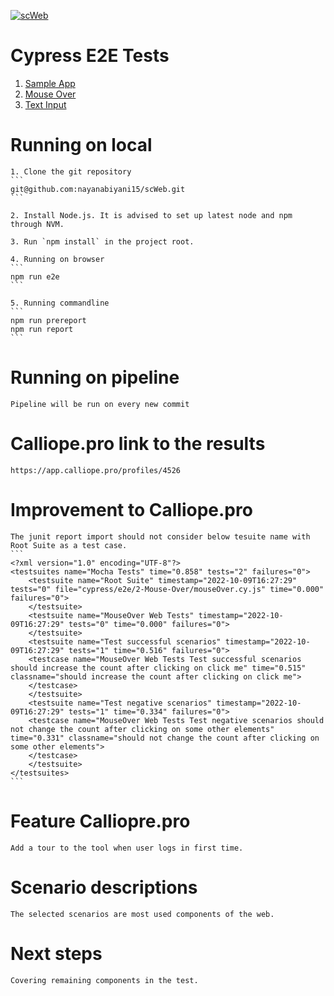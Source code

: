 [![scWeb](https://img.shields.io/endpoint?url=https://dashboard.cypress.io/badge/detailed/3ymtkd/master&style=for-the-badge&logo=cypress)](https://dashboard.cypress.io/projects/3ymtkd/runs)

# Cypress E2E Tests
1. [Sample App](cypress/e2e/1-Sample-App/sampleApp.cy.js)
1. [Mouse Over](cypress/e2e/2-Mouse-Over/mouseOver.cy.js)
1. [Text Input](cypress/e2e/3-Text-Input/textInput.cy.js)

# Running on local
    1. Clone the git repository
    ```
    git@github.com:nayanabiyani15/scWeb.git
    ```
    
    2. Install Node.js. It is advised to set up latest node and npm through NVM.

    3. Run `npm install` in the project root.

    4. Running on browser
    ```
    npm run e2e
    ```

    5. Running commandline
    ```
    npm run prereport
    npm run report
    ```
    
# Running on pipeline
    Pipeline will be run on every new commit

# Calliope.pro link to the results
    https://app.calliope.pro/profiles/4526

# Improvement to Calliope.pro
    The junit report import should not consider below tesuite name with Root Suite as a test case.
    ```
    <?xml version="1.0" encoding="UTF-8"?>
    <testsuites name="Mocha Tests" time="0.858" tests="2" failures="0">
        <testsuite name="Root Suite" timestamp="2022-10-09T16:27:29" tests="0" file="cypress/e2e/2-Mouse-Over/mouseOver.cy.js" time="0.000" failures="0">
        </testsuite>
        <testsuite name="MouseOver Web Tests" timestamp="2022-10-09T16:27:29" tests="0" time="0.000" failures="0">
        </testsuite>
        <testsuite name="Test successful scenarios" timestamp="2022-10-09T16:27:29" tests="1" time="0.516" failures="0">
        <testcase name="MouseOver Web Tests Test successful scenarios should increase the count after clicking on click me" time="0.515" classname="should increase the count after clicking on click me">
        </testcase>
        </testsuite>
        <testsuite name="Test negative scenarios" timestamp="2022-10-09T16:27:29" tests="1" time="0.334" failures="0">
        <testcase name="MouseOver Web Tests Test negative scenarios should not change the count after clicking on some other elements" time="0.331" classname="should not change the count after clicking on some other elements">
        </testcase>
        </testsuite>
    </testsuites>
    ```
# Feature Calliopre.pro
    Add a tour to the tool when user logs in first time.

# Scenario descriptions
    The selected scenarios are most used components of the web. 

# Next steps
    Covering remaining components in the test.